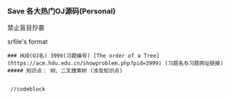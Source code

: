 ### Save 各大热门OJ源码(Personal)
禁止盲目抄袭

srfile's format
```
### HUD(OJ名) 3999(习题编号) [The order of a Tree](https://acm.hdu.edu.cn/showproblem.php?pid=3999) (习题名与习题网址链接)  
##### 知识点： 树、二叉搜索树 (涉及知识点)


 //codeblock


```
